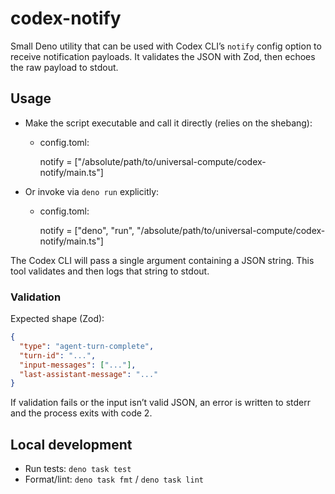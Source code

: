 # codex-notify

Small Deno utility that can be used with Codex CLI’s `notify` config option to
receive notification payloads. It validates the JSON with Zod, then echoes the
raw payload to stdout.

## Usage

- Make the script executable and call it directly (relies on the shebang):

  - config.toml:

    notify = ["/absolute/path/to/universal-compute/codex-notify/main.ts"]

- Or invoke via `deno run` explicitly:

  - config.toml:

    notify = ["deno", "run",
    "/absolute/path/to/universal-compute/codex-notify/main.ts"]

The Codex CLI will pass a single argument containing a JSON string. This tool
validates and then logs that string to stdout.

### Validation

Expected shape (Zod):

```json
{
  "type": "agent-turn-complete",
  "turn-id": "...",
  "input-messages": ["..."],
  "last-assistant-message": "..."
}
```

If validation fails or the input isn’t valid JSON, an error is written to stderr
and the process exits with code 2.

## Local development

- Run tests: `deno task test`
- Format/lint: `deno task fmt` / `deno task lint`
